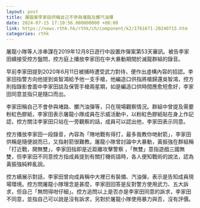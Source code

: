 ```yaml
---
layout: post
title: 屠龍案李家田供稱自己不參與堵路及擲汽油彈
date: 2024-07-15 17:10:56.000000000 +08:00
link: https://news.rthk.hk/rthk/ch/component/k2/1761671-20240715.htm
categories: rthk
---
```


屠龍小隊等人涉串謀在2019年12月8日遊行中設置炸彈案第53天審訊。被告李家田續接受控方盤問，控方庭上播放李家田在中大暴動期間於滅龍群組的錄音。

早前李家田提到2020年6月11日被捕時遭受武力對待，便作出虛構內容的招認。李家田指警方向他提到吳智鴻給予他一支手槍，他編造口供指將槍歸還吳智鴻，控方則指錄影會面中李家田談及保管手槍兩星期，如是編造口供時間應愈短愈好，李家田同意並指只是隨口而出。

李家田稱自己不會參與堵路、擲汽油彈等，只在現場觀察情況。群組中曾提及需要粉紅色膠紙，李家田表示屠龍小隊成員在示威活動中，以粉紅色膠紙貼在身上作記認，控方關注李家田只站在一旁觀察的話，成員可以認出他，李家田表示同意。

控方播放李家田一段錄音，內容為「陣地戰有得打，最多我教你哋射箭」，李家田供稱是隨便說而已，又指射箭很難教。屠龍小隊曾討論中大暴動，黃振強在群組稱「打近戰，開無雙」，李家田指即是近距離攻擊警察 ，「無雙」意指遊戲三國無雙，但李家田不同意控方指成員提到有關打機術語時，各人便知戰術的說法，認為黃振強純粹亂說。 

控方續展示對話，李家田曾向成員稱中大裡已有裝備、汽油彈，表示是告知成員現場環境。控方問屠龍小隊理念是甚麼，李家田回答是反對警方使用武力、五大訴求，但自己「無問得咁仔細」。控方追問以上是否亦是李家田同意的訴求，李家田不同意，並指自己可以說是沒有訴求，另對於屠龍小隊使用暴力與否，沒有評價。
